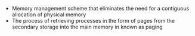 - Memory management scheme that eliminates the need for a contiguous allocation of physical memory
- The process of retrieving processes in the form of pages from the secondary storage into the main memory in known as paging